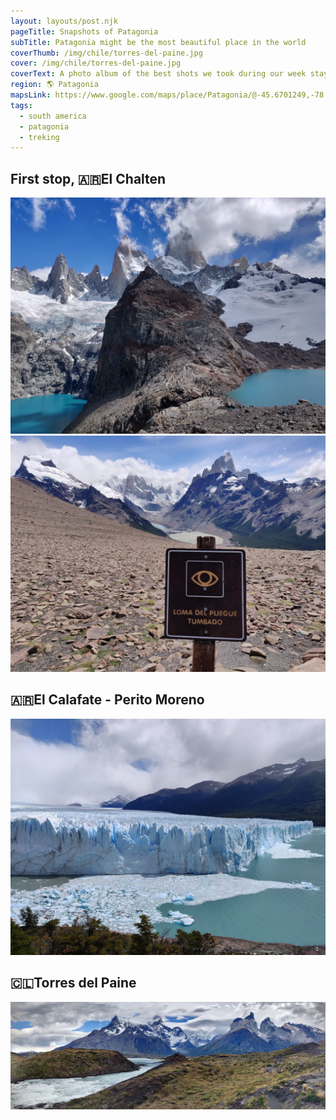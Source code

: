 ```yaml
---
layout: layouts/post.njk
pageTitle: Snapshots of Patagonia
subTitle: Patagonia might be the most beautiful place in the world
coverThumb: /img/chile/torres-del-paine.jpg
cover: /img/chile/torres-del-paine.jpg
coverText: A photo album of the best shots we took during our week stay in the Argentinian and Chilean Patagonia
region: 🌎 Patagonia
mapsLink: https://www.google.com/maps/place/Patagonia/@-45.6701249,-78.2254399,5z/data=!3m1!4b1!4m5!3m4!1s0xbdefadac12340ab3:0xf5803d880367e318!8m2!3d-41.8101472!4d-68.9062689
tags:
  - south america
  - patagonia
  - treking
---
```


## First stop, 🇦🇷El Chalten

![Laguna de los Tres](/img/argentina/laguna-de-los-tres.jpg)
![Laguna de los Tres](/img/argentina/loma-del-pliegue-tombado.jpg)

## 🇦🇷El Calafate - Perito Moreno

![Laguna de los Tres](/img/argentina/perito-moreno-balcony.jpg)

## 🇨🇱Torres del Paine

![Laguna de los Tres](/img/chile/torres-del-paine.jpg)
